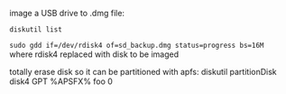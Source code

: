 image a USB drive to .dmg file:  

`diskutil list`

`sudo gdd if=/dev/rdisk4 of=sd_backup.dmg status=progress bs=16M`  
where rdisk4 replaced with disk to be imaged

totally erase disk so it can be partitioned with apfs:
diskutil partitionDisk disk4 GPT %APSFX% foo 0
